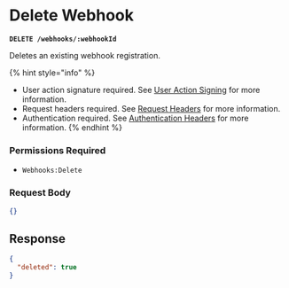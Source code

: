 # Delete Webhook

**`DELETE /webhooks/:webhookId`**

Deletes an existing webhook registration.

{% hint style="info" %}
* User action signature required. See [User Action Signing](../authentication/user-action-signing/) for more information.
* Request headers required. See [Request Headers](../../getting-started/request-headers.md) for more information.
* Authentication required. See [Authentication Headers](../../getting-started/request-headers.md#authentication-headers) for more information.
{% endhint %}

### Permissions Required

* `Webhooks:Delete`

### Request Body

```json
{}
```

## Response

```json
{
  "deleted": true
}
```
